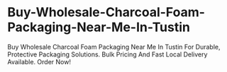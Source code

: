# Buy-Wholesale-Charcoal-Foam-Packaging-Near-Me-In-Tustin
Buy Wholesale Charcoal Foam Packaging Near Me In Tustin For Durable, Protective Packaging Solutions. Bulk Pricing And Fast Local Delivery Available. Order Now!

